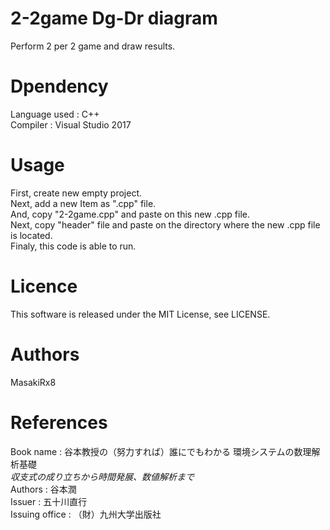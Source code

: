 # 2-2game Dg-Dr diagram
Perform 2 per 2 game and draw results.
# Dpendency
Language used : C++<br>
Compiler : Visual Studio 2017<br>
# Usage
First, create new empty project.<br>
Next, add a new Item as ".cpp" file.<br>
And, copy "2-2game.cpp" and paste on this new .cpp file.<br>
Next, copy "header" file and paste on the directory where the new .cpp file is located.<br>
Finaly, this code is able to run.<br>
# Licence
This software is released under the MIT License, see LICENSE.<br>
# Authors
MasakiRx8<br>
# References
Book name : 谷本教授の（努力すれば）誰にでもわかる 環境システムの数理解析基礎<br>
            *収支式の成り立ちから時間発展、数値解析まで<br>*
Authors : 谷本潤<br>
Issuer : 五十川直行<br>
Issuing office : （財）九州大学出版社
